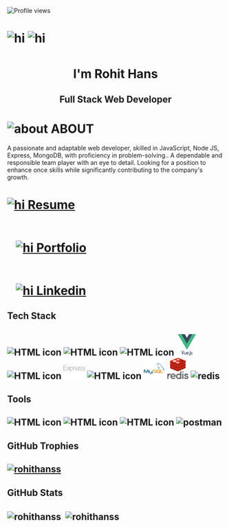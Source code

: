 ![Profile views](https://gpvc.arturio.dev/rohithanss)

# <img src='https://i.imgur.com/tSg8DkZ.png' style="height:100px; margin:0 0 10px 0" alt='hi'> <img src='https://i.imgur.com/RWtkQe0.gif' style="height:100px;" alt='hi'><h1 align="center"> I'm Rohit Hans</h1> 
<h2 align="center"> Full Stack Web Developer </h2>



<!-- <img src="https://i.imgur.com/gzmqbnH.png" alt="portfolio-ss" /> -->

# <img src="https://i.imgur.com/OdGds93.png" alt="about" style="height:50px" />  ABOUT

A passionate and adaptable web developer, skilled in JavaScript, Node JS, Express, MongoDB, with proficiency in problem-solving.. A dependable and responsible team   player with an eye to detail. Looking for a position to enhance once skills while significantly contributing to the company's growth. 

# <a href="https://drive.google.com/file/d/1KgSS-PqvQ1po2f-xC0nlN2TlEEy5MewN/view?usp=share_link" target="_blank" style="height:100px; display:block;"> <img src='https://i.imgur.com/gZeGoUc.png' style="height:50px;" alt='hi'> Resume <a/>  <a href="https://rohithanss.github.io/" target="_blank" style="height:100px; display:block;"> <img src='https://i.imgur.com/gZeGoUc.png' style="height:50px; margin-left:20px;" alt='hi'> Portfolio <a/> <a href="https://www.linkedin.com/in/rohithanss" target="_blank"> <img src='https://i.imgur.com/gZeGoUc.png' style="height:50px;  margin-left:20px;" alt='hi'>  Linkedin</a>
  
<h2>Tech Stack<h2/>
  
<img src="https://cdn-icons-png.flaticon.com/512/732/732212.png" style="width:50px" alt="HTML icon"/>
<img src="https://cdn-icons-png.flaticon.com/512/732/732190.png" style="width:50px" alt="HTML icon"/>
<img src="https://cdn-icons-png.flaticon.com/512/5968/5968292.png" style="width:50px" alt="HTML icon"/>
  <img src="https://raw.githubusercontent.com/devicons/devicon/master/icons/vuejs/vuejs-original-wordmark.svg" alt="vuejs" width="50px" />
<img src="https://www.vectorlogo.zone/logos/nodejs/nodejs-icon.svg" style="width:50px" alt="HTML icon"/>
<img src="https://raw.githubusercontent.com/github/explore/80688e429a7d4ef2fca1e82350fe8e3517d3494d/topics/express/express.png" style="width:50px" alt="HTML icon"/>
<img src="https://cdn.icon-icons.com/icons2/2415/PNG/512/mongodb_original_wordmark_logo_icon_146425.png" style="width:50px" alt="HTML icon"/>
 <img src="https://raw.githubusercontent.com/devicons/devicon/master/icons/mysql/mysql-original-wordmark.svg" alt="mysql" width="50px" />
<img src="https://raw.githubusercontent.com/devicons/devicon/master/icons/redis/redis-original-wordmark.svg" alt="redis" width="50px"/>
  <img src="https://rohithanss.github.io/skills/socket.png" alt="redis" width="50px"/>
<h2>Tools<h2/>

<img src="https://upload.wikimedia.org/wikipedia/commons/thumb/9/9a/Visual_Studio_Code_1.35_icon.svg/768px-Visual_Studio_Code_1.35_icon.svg.png?20210804221519" style="width:50px" alt="HTML icon"/>
<img src="https://git-scm.com/images/logos/logomark-orange@2x.png" style="width:50px" alt="HTML icon"/>
<img src="https://github.githubassets.com/images/modules/logos_page/GitHub-Mark.png" style="width:50px" alt="HTML icon"/>
<img src="https://www.vectorlogo.zone/logos/getpostman/getpostman-icon.svg" alt="postman" width="50px"/>
<h2> GitHub Trophies <h2/>
  
<p align="left"> <a href="https://github.com/ryo-ma/github-profile-trophy"><img src="https://github-profile-trophy.vercel.app/?username=rohithanss" alt="rohithanss" /></a> </p>
  
<h2> GitHub Stats <h2/>
  
<img align="center" src="https://github-readme-stats.vercel.app/api?username=rohithanss&show_icons=true&locale=en" alt="rohithanss" style="margin-right:10px; width:45%"/><img align="center" src="https://github-readme-streak-stats.herokuapp.com/?user=rohithanss&" alt="rohithanss" style="width:45%"/>
